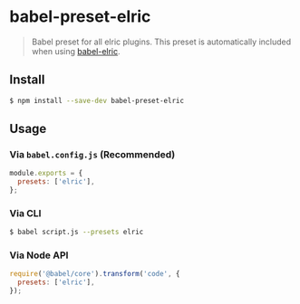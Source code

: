# babel-preset-elric

> Babel preset for all elric plugins. This preset is automatically included when using [babel-elric](https://github.com/facebook/elric/tree/main/packages/babel-elric).

## Install

```sh
$ npm install --save-dev babel-preset-elric
```

## Usage

### Via `babel.config.js` (Recommended)

```js
module.exports = {
  presets: ['elric'],
};
```

### Via CLI

```sh
$ babel script.js --presets elric
```

### Via Node API

```javascript
require('@babel/core').transform('code', {
  presets: ['elric'],
});
```
